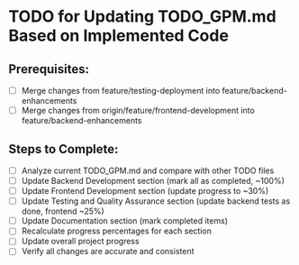 # TODO for Updating TODO_GPM.md Based on Implemented Code

## Prerequisites:
- [ ] Merge changes from feature/testing-deployment into feature/backend-enhancements
- [ ] Merge changes from origin/feature/frontend-development into feature/backend-enhancements

## Steps to Complete:
- [ ] Analyze current TODO_GPM.md and compare with other TODO files
- [ ] Update Backend Development section (mark all as completed, ~100%)
- [ ] Update Frontend Development section (update progress to ~30%)
- [ ] Update Testing and Quality Assurance section (update backend tests as done, frontend ~25%)
- [ ] Update Documentation section (mark completed items)
- [ ] Recalculate progress percentages for each section
- [ ] Update overall project progress
- [ ] Verify all changes are accurate and consistent
